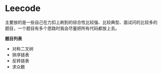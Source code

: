 # Leecode

主要放的是一些自己在力扣上刷到的综合性比较强、比较典型、面试问的比较多的题目，一个题目有多个思路时我会尽量把所有代码都放上去。

**题目列表**

- 对称二叉树
- 排序链表
- 反转链表
- 求众数
